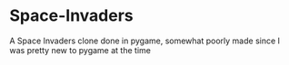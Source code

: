 # Space-Invaders
A Space Invaders clone done in pygame, somewhat poorly made since I was pretty new to pygame at the time

